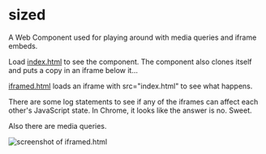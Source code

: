 # sized

A Web Component used for playing around with media queries and iframe embeds.

Load [index.html](index.html) to see the component. The component also clones itself and puts a copy in an iframe below it...

[iframed.html](iframed.html) loads an iframe with src="index.html" to see what happens.

There are some log statements to see if any of the iframes can affect each other's JavaScript state. In Chrome, it looks like the answer is no. Sweet.

Also there are media queries.

![screenshot of iframed.html](https://i.cloudup.com/0JRNhuWhxQ-1200x1200.png)

